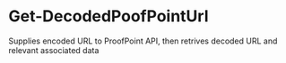 # Get-DecodedPoofPointUrl
Supplies encoded URL to ProofPoint API, then retrives decoded URL and relevant associated data
